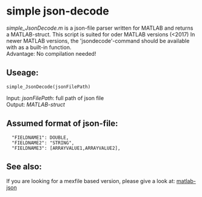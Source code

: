 # simple json-decode
*simple_JsonDecode.m* is a json-file parser written for MATLAB and returns a MATLAB-struct. This script is suited for oder MATLAB versions (&lt;2017)
In newer MATLAB versions, the 'jsondecode'-command should be available with as a built-in function. \
Advantage: No compilation needed!

## Useage: 
```simple_JsonDecode(jsonFilePath)```

Input:  *jsonFilePath*: full path of json file \
Output: *MATLAB-struct*

## Assumed format of json-file:
```
  "FIELDNAME1": DOUBLE,
  "FIELDNAME2": "STRING",
  "FIELDNAME3": [ARRAYVALUE1,ARRAYVALUE2],
  ```
  
 ## See also:
 If you are looking for a mexfile based version, please give a look at: [matlab-json](https://github.com/leastrobino/matlab-json)
